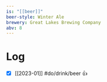 ```yaml
---
is: "[[beer]]"
beer-style: Winter Ale
brewery: Great Lakes Brewing Company
abv: 8
---
```

# Log
- [x] [[2023-01]] #do/drink/beer 👍

